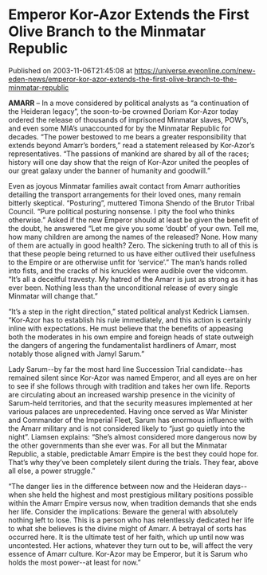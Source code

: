 # Emperor Kor-Azor Extends the First Olive Branch to the Minmatar Republic
Published on 2003-11-06T21:45:08 at https://universe.eveonline.com/new-eden-news/emperor-kor-azor-extends-the-first-olive-branch-to-the-minmatar-republic

**AMARR** – In a move considered by political analysts as “a continuation of the Heideran legacy”, the soon-to-be crowned Doriam Kor-Azor today ordered the release of thousands of imprisoned Minmatar slaves, POW’s, and even some MIA’s unaccounted for by the Minmatar Republic for decades. “The power bestowed to me bears a greater responsibility that extends beyond Amarr’s borders,” read a statement released by Kor-Azor’s representatives. “The passions of mankind are shared by all of the races; history will one day show that the reign of Kor-Azor united the peoples of our great galaxy under the banner of humanity and goodwill.”  


Even as joyous Minmatar families await contact from Amarr authorities detailing the transport arrangements for their loved ones, many remain bitterly skeptical. “Posturing”, muttered Timona Shendo of the Brutor Tribal Council. “Pure political posturing nonsense. I pity the fool who thinks otherwise.” Asked if the new Emperor should at least be given the benefit of the doubt, he answered “Let me give you some ‘doubt’ of your own. Tell me, how many children are among the names of the released? None. How many of them are actually in good health? Zero. The sickening truth to all of this is that these people being returned to us have either outlived their usefulness to the Empire or are otherwise unfit for ‘service’.” The man’s hands rolled into fists, and the cracks of his knuckles were audible over the vidcomm. “It’s all a deceitful travesty. My hatred of the Amarr is just as strong as it has ever been. Nothing less than the unconditional release of every single Minmatar will change that.”  


“It’s a step in the right direction,” stated political analyst Kedrick Liamsen. “Kor-Azor has to establish his rule immediately, and this action is certainly inline with expectations. He must believe that the benefits of appeasing both the moderates in his own empire and foreign heads of state outweigh the dangers of angering the fundamentalist hardliners of Amarr, most notably those aligned with Jamyl Sarum.”  


Lady Sarum--by far the most hard line Succession Trial candidate--has remained silent since Kor-Azor was named Emperor, and all eyes are on her to see if she follows through with tradition and takes her own life. Reports are circulating about an increased warship presence in the vicinity of Sarum-held territories, and that the security measures implemented at her various palaces are unprecedented. Having once served as War Minister and Commander of the Imperial Fleet, Sarum has enormous influence with the Amarr military and is not considered likely to “just go quietly into the night”. Liamsen explains: “She’s almost considered more dangerous now by the other governments than she ever was. For all but the Minmatar Republic, a stable, predictable Amarr Empire is the best they could hope for. That’s why they’ve been completely silent during the trials. They fear, above all else, a power struggle.”  


“The danger lies in the difference between now and the Heideran days--when she held the highest and most prestigious military positions possible within the Amarr Empire versus now, when tradition demands that she ends her life. Consider the implications: Beware the general with absolutely nothing left to lose. This is a person who has relentlessly dedicated her life to what she believes is the divine might of Amarr. A betrayal of sorts has occurred here. It is the ultimate test of her faith, which up until now was uncontested. Her actions, whatever they turn out to be, will affect the very essence of Amarr culture. Kor-Azor may be Emperor, but it is Sarum who holds the most power--at least for now.”
